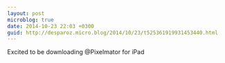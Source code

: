 ```yaml
---
layout: post
microblog: true
date: 2014-10-23 22:03 +0300
guid: http://desparoz.micro.blog/2014/10/23/t525361919931453440.html
---
```

Excited to be downloading @Pixelmator for iPad
